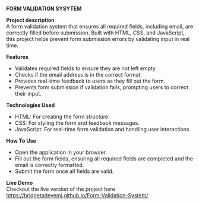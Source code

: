 **FORM VALIDATION SYSYTEM**

**Project description**   
A form validation system that ensures all required fields, including email, are correctly filled before submission. Built with HTML, CSS, and JavaScript, this project helps prevent form submission errors by validating input in real time.

**Features**    
- Validates required fields to ensure they are not left empty.
- Checks if the email address is in the correct format.
- Provides real-time feedback to users as they fill out the form.
- Prevents form submission if validation fails, prompting users to correct their input.

**Technologies Used**   
- HTML: For creating the form structure.      
- CSS: For styling the form and feedback messages.      
- JavaScript: For real-time form validation and handling user interactions.

**How To Use**     
- Open the application in your browser.
- Fill out the form fields, ensuring all required fields are completed and the email is correctly formatted.
- Submit the form once all fields are valid.  

**Live Demo**  
Checkout the live version of the project here  https://bridgetadeyemi.github.io/Form-Validation-System/
